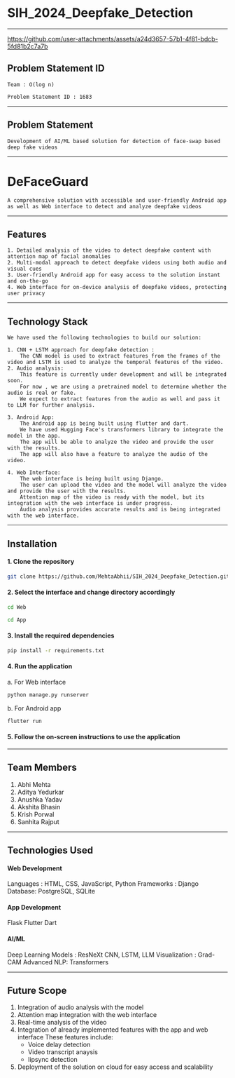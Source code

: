 # SIH_2024_Deepfake_Detection

---





https://github.com/user-attachments/assets/a24d3657-57b1-4f81-bdcb-5fd81b2c7a7b

## Problem Statement ID

```
Team : O(log n)
```
```
Problem Statement ID : 1683
```

---

## Problem Statement

```
Development of AI/ML based solution for detection of face-swap based deep fake videos
```

---

# DeFaceGuard

```
A comprehensive solution with accessible and user-friendly Android app as well as Web interface to detect and analyze deepfake videos
```

---

## Features

```
1. Detailed analysis of the video to detect deepfake content with attention map of facial anomalies
2. Multi-modal approach to detect deepfake videos using both audio and visual cues
3. User-friendly Android app for easy access to the solution instant and on-the-go
4. Web interface for on-device analysis of deepfake videos, protecting user privacy
```

---

## Technology Stack

```
We have used the following technologies to build our solution:

1. CNN + LSTM approach for deepfake detection :
    The CNN model is used to extract features from the frames of the video and LSTM is used to analyze the temporal features of the video.
2. Audio analysis:
    This feature is currently under development and will be integrated soon.
    For now , we are using a pretrained model to determine whether the audio is real or fake.
    We expect to extract features from the audio as well and pass it to LLM for further analysis.

3. Android App:
    The Android app is being built using flutter and dart.
    We have used Hugging Face's transformers library to integrate the model in the app.
    The app will be able to analyze the video and provide the user with the results.
    The app will also have a feature to analyze the audio of the video.
    
4. Web Interface:
    The web interface is being built using Django.
    The user can upload the video and the model will analyze the video and provide the user with the results.
    Attention map of the video is ready with the model, but its integration with the web interface is under progress.
    Audio analysis provides accurate results and is being integrated with the web interface.
```

---

## Installation

#### 1. Clone the repository
```bash
git clone https://github.com/MehtaAbhii/SIH_2024_Deepfake_Detection.git
```

#### 2. Select the interface and change directory accordingly
```bash
cd Web
```

```bash
cd App
```

#### 3. Install the required dependencies
```bash
pip install -r requirements.txt
```

#### 4. Run the application

a. For Web interface
```bash
python manage.py runserver
```

b. For Android app
```bash
flutter run
```

#### 5. Follow the on-screen instructions to use the application

---

## Team Members

1. Abhi Mehta
2. Aditya Yedurkar
3. Anushka Yadav
4. Akshita Bhasin
5. Krish Porwal
6. Sanhita Rajput

---
## Technologies Used

#### Web Development
Languages : HTML, CSS, JavaScript, Python
Frameworks : Django
Database: PostgreSQL, SQLite
#### App Development
Flask
Flutter
Dart

#### AI/ML
Deep Learning Models : ResNeXt CNN, LSTM, LLM
Visualization : Grad-CAM
Advanced NLP: Transformers 

-----

## Future Scope

1. Integration of audio analysis with the model
2. Attention map integration with the web interface
3. Real-time analysis of the video
4. Integration of already implemented features with the app and web interface
    These features include:
    - Voice delay detection
    - Video transcript anaysis
    - lipsync detection
5. Deployment of the solution on cloud for easy access and scalability











